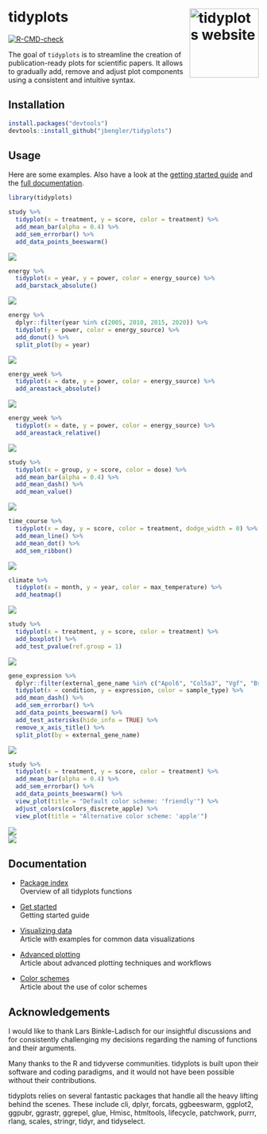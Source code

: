 
<!-- README.md is generated from README.Rmd. Please edit that file -->

# tidyplots <a href="https://jbengler.github.io/tidyplots/"><img src="man/figures/logo.svg" align="right" height="139" alt="tidyplots website" /></a>

<!-- badges: start -->

[![R-CMD-check](https://github.com/jbengler/tidyplots/actions/workflows/R-CMD-check.yaml/badge.svg)](https://github.com/jbengler/tidyplots/actions/workflows/R-CMD-check.yaml)
<!-- badges: end -->

The goal of `tidyplots` is to streamline the creation of
publication-ready plots for scientific papers. It allows to gradually
add, remove and adjust plot components using a consistent and intuitive
syntax.

## Installation

``` r
install.packages("devtools")
devtools::install_github("jbengler/tidyplots")
```

## Usage

Here are some examples. Also have a look at the [getting started
guide](https://jbengler.github.io/tidyplots/articles/tidyplots.html) and
the [full
documentation](https://jbengler.github.io/tidyplots/reference).

``` r
library(tidyplots)

study %>% 
  tidyplot(x = treatment, y = score, color = treatment) %>% 
  add_mean_bar(alpha = 0.4) %>% 
  add_sem_errorbar() %>% 
  add_data_points_beeswarm()
```

<img src="man/figures/README-unnamed-chunk-2-1.png" style="display: block; margin: auto;" />

``` r
energy %>% 
  tidyplot(x = year, y = power, color = energy_source) %>% 
  add_barstack_absolute()
```

<img src="man/figures/README-unnamed-chunk-3-1.png" style="display: block; margin: auto;" />

``` r
energy %>% 
  dplyr::filter(year %in% c(2005, 2010, 2015, 2020)) %>% 
  tidyplot(y = power, color = energy_source) %>% 
  add_donut() %>% 
  split_plot(by = year)
```

<img src="man/figures/README-unnamed-chunk-4-1.png" style="display: block; margin: auto;" />

``` r
energy_week %>% 
  tidyplot(x = date, y = power, color = energy_source) %>% 
  add_areastack_absolute()
```

<img src="man/figures/README-unnamed-chunk-5-1.png" style="display: block; margin: auto;" />

``` r
energy_week %>% 
  tidyplot(x = date, y = power, color = energy_source) %>% 
  add_areastack_relative()
```

<img src="man/figures/README-unnamed-chunk-6-1.png" style="display: block; margin: auto;" />

``` r
study %>% 
  tidyplot(x = group, y = score, color = dose) %>% 
  add_mean_bar(alpha = 0.4) %>% 
  add_mean_dash() %>% 
  add_mean_value()
```

<img src="man/figures/README-unnamed-chunk-7-1.png" style="display: block; margin: auto;" />

``` r
time_course %>%
  tidyplot(x = day, y = score, color = treatment, dodge_width = 0) %>%
  add_mean_line() %>%
  add_mean_dot() %>%
  add_sem_ribbon()
```

<img src="man/figures/README-unnamed-chunk-8-1.png" style="display: block; margin: auto;" />

``` r
climate %>%
  tidyplot(x = month, y = year, color = max_temperature) %>%
  add_heatmap()
```

<img src="man/figures/README-unnamed-chunk-9-1.png" style="display: block; margin: auto;" />

``` r
study %>% 
  tidyplot(x = treatment, y = score, color = treatment) %>% 
  add_boxplot() %>% 
  add_test_pvalue(ref.group = 1)
```

<img src="man/figures/README-unnamed-chunk-10-1.png" style="display: block; margin: auto;" />

``` r
gene_expression %>% 
  dplyr::filter(external_gene_name %in% c("Apol6", "Col5a3", "Vgf", "Bsn")) %>% 
  tidyplot(x = condition, y = expression, color = sample_type) %>% 
  add_mean_dash() %>% 
  add_sem_errorbar() %>% 
  add_data_points_beeswarm() %>% 
  add_test_asterisks(hide_info = TRUE) %>% 
  remove_x_axis_title() %>% 
  split_plot(by = external_gene_name)
```

<img src="man/figures/README-unnamed-chunk-11-1.png" style="display: block; margin: auto;" />

``` r
study %>% 
  tidyplot(x = treatment, y = score, color = treatment) %>% 
  add_mean_bar(alpha = 0.4) %>% 
  add_sem_errorbar() %>% 
  add_data_points_beeswarm() %>% 
  view_plot(title = "Default color scheme: 'friendly'") %>% 
  adjust_colors(colors_discrete_apple) %>% 
  view_plot(title = "Alternative color scheme: 'apple'")
```

<img src="man/figures/README-unnamed-chunk-12-1.png" style="display: block; margin: auto;" /><img src="man/figures/README-unnamed-chunk-12-2.png" style="display: block; margin: auto;" />

## Documentation

- [Package
  index](https://jbengler.github.io/tidyplots/reference/index.html)  
  Overview of all tidyplots functions

- [Get
  started](https://jbengler.github.io/tidyplots/articles/tidyplots.html)  
  Getting started guide

- [Visualizing
  data](https://jbengler.github.io/tidyplots/articles/Visualizing-data.html)  
  Article with examples for common data visualizations

- [Advanced
  plotting](https://jbengler.github.io/tidyplots/articles/Advanced-plotting.html)  
  Article about advanced plotting techniques and workflows

- [Color
  schemes](https://jbengler.github.io/tidyplots/articles/Color-schemes.html)  
  Article about the use of color schemes

## Acknowledgements

I would like to thank Lars Binkle-Ladisch for our insightful discussions
and for consistently challenging my decisions regarding the naming of
functions and their arguments.

Many thanks to the R and tidyverse communities. tidyplots is built upon
their software and coding paradigms, and it would not have been possible
without their contributions.

tidyplots relies on several fantastic packages that handle all the heavy
lifting behind the scenes. These include cli, dplyr, forcats,
ggbeeswarm, ggplot2, ggpubr, ggrastr, ggrepel, glue, Hmisc, htmltools,
lifecycle, patchwork, purrr, rlang, scales, stringr, tidyr, and
tidyselect.
